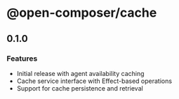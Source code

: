 # @open-composer/cache

## 0.1.0

### Features

- Initial release with agent availability caching
- Cache service interface with Effect-based operations
- Support for cache persistence and retrieval
